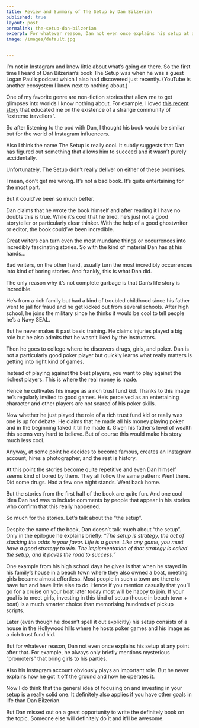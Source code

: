 ```yaml
---
title: Review and Summary of The Setup by Dan Bilzerian 
published: true
layout: post
permalink: the-setup-dan-bilzerian
excerpt: For whatever reason, Dan not even once explains his setup at any point after that.
image: /images/default.jpg


---
```


I’m not in Instagram and know little about what’s going on there. So the first time I heard of Dan Bilzerian’s book The Setup was when he was a guest Logan Paul’s podcast which I also had discovered just recently. (YouTube is another ecosystem I know next to nothing about.)

One of my favorite genre are non-fiction stories that allow me to get glimpses into worlds I know nothing about. For example, I loved [this recent story](https://getpocket.com/explore/item/the-mysterious-heir-of-extreme-travel) that educated me on the existence of a strange community of “extreme travellers”. 

So after listening to the pod with Dan, I thought his book would be similar but for the world of Instagram influencers. 

Also I think the name The Setup is really cool. It subtly suggests that Dan has figured out something that allows him to succeed and it wasn’t purely accidentally. 

Unfortunately, The Setup didn’t really deliver on either of these promises.

I mean, don’t get me wrong. It’s not a bad book. It’s quite entertaining for the most part.

But it could’ve been so much better. 

Dan claims that he wrote the book himself and after reading it I have no doubts this is true. While it’s cool that he tried, he’s just not a good storyteller or particularly clear thinker. With the help of a good ghostwriter or editor, the book could’ve been incredible. 

Great writers can turn even the most mundane things or occurrences into incredibly fascinating stories. So with the kind of material Dan has at his hands...

Bad writers, on the other hand, usually turn the most incredibly occurrences into kind of boring stories. And frankly, this is what Dan did. 

The only reason why it’s not complete garbage is that Dan’s life story is incredible.

He’s from a rich family but had a kind of troubled childhood since his father went to jail for fraud and he get kicked out from several schools. After high school, he joins the military since he thinks it would be cool to tell people he’s a Navy SEAL. 

But he never makes it past basic training. He claims injuries played a big role but he also admits that he wasn’t liked by the instructors. 

Then he goes to college where he discovers drugs, girls, and poker. Dan is not a particularly good poker player but quickly learns what really matters is getting into right kind of games. 

Instead of playing against the best players, you want to play against the richest players. This is where the real money is made. 

Hence he cultivates his image as a rich trust fund kid. Thanks to this image he’s regularly invited to good games. He’s perceived as an entertaining character and other players are not scared of his poker skills. 

Now whether he just played the role of a rich trust fund kid or really was one is up for debate. He claims that he made all his money playing poker and in the beginning faked it till he made it. Given his father’s level of wealth this seems very hard to believe. But of course this would make his story much less cool. 

Anyway, at some point he decides to become famous, creates an Instagram account, hires a photographer, and the rest is history. 

At this point the stories become quite repetitive and even Dan himself seems kind of bored by them. They all follow the same pattern: Went there. Did some drugs. Had a few one night stands. Went back home. 

But the stories from the first half of the book are quite fun. And one cool idea Dan had was to include comments by people that appear in his stories who confirm that this really happened.

So much for the stories. Let’s talk about the “the setup”.

Despite the name of the book, Dan doesn’t talk much about “the setup”. Only in the epilogue he explains briefly: “*The setup is strategy, the act of stacking the odds in your favor. Life is a game. Like any game, you must have a good strategy to win. The implementation of that strategy is called the setup, and it paves the road to success.”* 

One example from his high school days he gives is that when he stayed in his family’s house in a beach town where they also owned a boat, meeting girls became almost effortless. Most people in such a town are there to have fun and have little else to do. Hence if you mention casually that you’ll go for a cruise on your boat later today most will be happy to join. If your goal is to meet girls, investing in this kind of setup (house in beach town + boat) is a much smarter choice than memorising hundreds of pickup scripts. 

Later (even though he doesn’t spell it out explicitly) his setup consists of a house in the Hollywood hills where he hosts poker games and his image as a rich trust fund kid. 

But for whatever reason, Dan not even once explains his setup at any point after that. For example, he always only briefly mentions mysterious “promoters” that bring girls to his parties. 

Also his Instagram account obviously plays an important role. But he never explains how he got it off the ground and how he operates it. 

Now I do think that the general idea of focusing on and investing in your setup is a really solid one. It definitely also applies if you have other goals in life than Dan Bilzerian. 

But Dan missed out on a great opportunity to write the definitely book on the topic. Someone else will definitely do it and it’ll be awesome.


